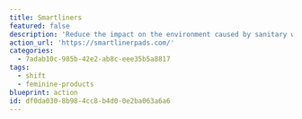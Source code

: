 ```yaml
---
title: Smartliners
featured: false
description: 'Reduce the impact on the environment caused by sanitary waste using Organic Cotton Period Pads.'
action_url: 'https://smartlinerpads.com/'
categories:
  - 7adab10c-985b-42e2-ab8c-eee35b5a8817
tags:
  - shift
  - feminine-products
blueprint: action
id: df0da030-8b98-4cc8-b4d0-0e2ba063a6a6
---
```

